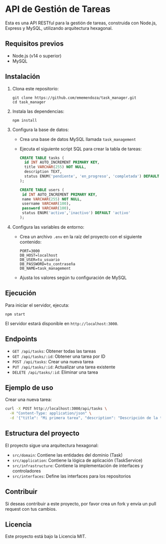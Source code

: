 # API de Gestión de Tareas

Esta es una API RESTful para la gestión de tareas, construida con Node.js, Express y MySQL, utilizando arquitectura hexagonal.

## Requisitos previos

- Node.js (v14 o superior)
- MySQL

## Instalación

1. Clona este repositorio:

   ```
   git clone https://github.com/ememendoza/task_manager.git
   cd task_manager
   ```

2. Instala las dependencias:

   ```
   npm install
   ```

3. Configura la base de datos:

   - Crea una base de datos MySQL llamada `task_management`
   - Ejecuta el siguiente script SQL para crear la tabla de tareas:

     ```sql
     CREATE TABLE tasks (
       id INT AUTO_INCREMENT PRIMARY KEY,
       title VARCHAR(255) NOT NULL,
       description TEXT,
       status ENUM('pendiente', 'en_progreso', 'completada') DEFAULT 'pendiente'
     );

     CREATE TABLE users (
      id INT AUTO_INCREMENT PRIMARY KEY,
      name VARCHAR(255) NOT NULL,
      username VARCHAR(100),
      password VARCHAR(100),
      status ENUM('activo','inactivo') DEFAULT 'activo'
     );
     ```

4. Configura las variables de entorno:
   - Crea un archivo `.env` en la raíz del proyecto con el siguiente contenido:
     ```
     PORT=3000
     DB_HOST=localhost
     DB_USER=tu_usuario
     DB_PASSWORD=tu_contraseña
     DB_NAME=task_management
     ```
   - Ajusta los valores según tu configuración de MySQL

## Ejecución

Para iniciar el servidor, ejecuta:

```
npm start
```

El servidor estará disponible en `http://localhost:3000`.

## Endpoints

- `GET /api/tasks`: Obtener todas las tareas
- `GET /api/tasks/:id`: Obtener una tarea por ID
- `POST /api/tasks`: Crear una nueva tarea
- `PUT /api/tasks/:id`: Actualizar una tarea existente
- `DELETE /api/tasks/:id`: Eliminar una tarea

## Ejemplo de uso

Crear una nueva tarea:

```bash
curl -X POST http://localhost:3000/api/tasks \
  -H "Content-Type: application/json" \
  -d '{"title": "Mi primera tarea", "description": "Descripción de la tarea"}'
```

## Estructura del proyecto

El proyecto sigue una arquitectura hexagonal:

- `src/domain`: Contiene las entidades del dominio (Task)
- `src/application`: Contiene la lógica de aplicación (TaskService)
- `src/infrastructure`: Contiene la implementación de interfaces y controladores
- `src/interfaces`: Define las interfaces para los repositorios

## Contribuir

Si deseas contribuir a este proyecto, por favor crea un fork y envía un pull request con tus cambios.

## Licencia

Este proyecto está bajo la Licencia MIT.
